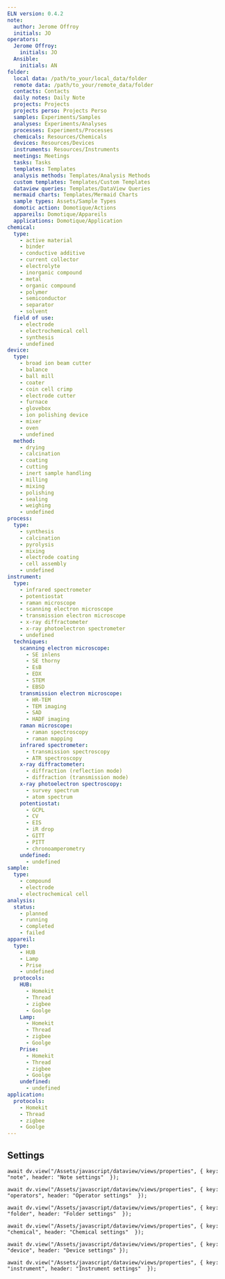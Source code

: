 ```yaml
---
ELN version: 0.4.2
note:
  author: Jerome Offroy
  initials: JO
operators:
  Jerome Offroy:
    initials: JO
  Ansible:
    initials: AN
folder:
  local data: /path/to_your/local_data/folder
  remote data: /path/to_your/remote_data/folder
  contacts: Contacts
  daily notes: Daily Note
  projects: Projects
  projects perso: Projects Perso
  samples: Experiments/Samples
  analyses: Experiments/Analyses
  processes: Experiments/Processes
  chemicals: Resources/Chemicals
  devices: Resources/Devices
  instruments: Resources/Instruments
  meetings: Meetings
  tasks: Tasks
  templates: Templates
  analysis methods: Templates/Analysis Methods
  custom templates: Templates/Custom Templates
  dataview queries: Templates/DataView Queries
  mermaid charts: Templates/Mermaid Charts
  sample types: Assets/Sample Types
  domotic action: Domotique/Actions
  appareils: Domotique/Appareils
  applications: Domotique/Application
chemical:
  type:
    - active material
    - binder
    - conductive additive
    - current collector
    - electrolyte
    - inorganic compound
    - metal
    - organic compound
    - polymer
    - semiconductor
    - separator
    - solvent
  field of use:
    - electrode
    - electrochemical cell
    - synthesis
    - undefined
device:
  type:
    - broad ion beam cutter
    - balance
    - ball mill
    - coater
    - coin cell crimp
    - electrode cutter
    - furnace
    - glovebox
    - ion polishing device
    - mixer
    - oven
    - undefined
  method:
    - drying
    - calcination
    - coating
    - cutting
    - inert sample handling
    - milling
    - mixing
    - polishing
    - sealing
    - weighing
    - undefined
process:
  type:
    - synthesis
    - calcination
    - pyrolysis
    - mixing
    - electrode coating
    - cell assembly
    - undefined
instrument:
  type:
    - infrared spectrometer
    - potentiostat
    - raman microscope
    - scanning electron microscope
    - transmission electron microscope
    - x-ray diffractometer
    - x-ray photoelectron spectrometer
    - undefined
  techniques:
    scanning electron microscope:
      - SE inlens
      - SE thorny
      - EsB
      - EDX
      - STEM
      - EBSD
    transmission electron microscope:
      - HR-TEM
      - TEM imaging
      - SAD
      - HADF imaging
    raman microscope:
      - raman spectroscopy
      - raman mapping
    infrared spectrometer:
      - transmission spectroscopy
      - ATR spectroscopy
    x-ray diffractometer:
      - diffraction (reflection mode)
      - diffraction (transmission mode)
    x-ray photoelectron spectroscopy:
      - survey spectrum
      - atom spectrum
    potentiostat:
      - GCPL
      - CV
      - EIS
      - iR drop
      - GITT
      - PITT
      - chronoamperometry
    undefined:
      - undefined
sample:
  type:
    - compound
    - electrode
    - electrochemical cell
analysis:
  status:
    - planned
    - running
    - completed
    - failed
appareil:
  type:
    - HUB
    - Lamp
    - Prise
    - undefined
  protocols:
    HUB:
      - Homekit
      - Thread
      - zigbee
      - Goolge
    Lamp:
      - Homekit
      - Thread
      - zigbee
      - Goolge
    Prise:
      - Homekit
      - Thread
      - zigbee
      - Goolge
    undefined:
      - undefined
application:
  protocols:
    - Homekit
    - Thread
    - zigbee
    - Goolge
---
```


## Settings

```dataviewjs
await dv.view("/Assets/javascript/dataview/views/properties", { key: "note", header: "Note settings"  });
```

```dataviewjs
await dv.view("/Assets/javascript/dataview/views/properties", { key: "operators", header: "Operator settings"  });
```

```dataviewjs
await dv.view("/Assets/javascript/dataview/views/properties", { key: "folder", header: "Folder settings"  });
```

```dataviewjs
await dv.view("/Assets/javascript/dataview/views/properties", { key: "chemical", header: "Chemical settings"  });
```

```dataviewjs
await dv.view("/Assets/javascript/dataview/views/properties", { key: "device", header: "Device settings" });
```

```dataviewjs
await dv.view("/Assets/javascript/dataview/views/properties", { key: "instrument", header: "Instrument settings"  });
```
